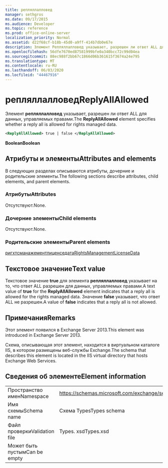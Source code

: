 ```yaml
---
title: репляллалловед
manager: sethgros
ms.date: 09/17/2015
ms.audience: Developer
ms.topic: reference
ms.prod: office-online-server
localization_priority: Normal
ms.assetid: d22f68cf-b18b-45d0-a9ff-414b7db0e67e
description: Элемент Репляллалловед указывает, разрешен ли ответ ALL для данных, управляемых правами.
ms.openlocfilehash: 56dfe7670ed87581999bfe0a340bcc72c99d04ea
ms.sourcegitcommit: 88ec988f2bb67c1866d06b361615f3674a24e795
ms.translationtype: MT
ms.contentlocale: ru-RU
ms.lasthandoff: 06/03/2020
ms.locfileid: "44467916"
---
```

# <a name="replyallallowed"></a><span data-ttu-id="847e5-103">репляллалловед</span><span class="sxs-lookup"><span data-stu-id="847e5-103">ReplyAllAllowed</span></span>

<span data-ttu-id="847e5-104">Элемент **репляллалловед** указывает, разрешен ли ответ ALL для данных, управляемых правами.</span><span class="sxs-lookup"><span data-stu-id="847e5-104">The **ReplyAllAllowed** element specifies whether a reply all is allowed for rights managed data.</span></span> 
  
```XML
<ReplyAllAllowed> true | false </ReplyAllAllowed>
```

 <span data-ttu-id="847e5-105">**Boolean**</span><span class="sxs-lookup"><span data-stu-id="847e5-105">**Boolean**</span></span>
## <a name="attributes-and-elements"></a><span data-ttu-id="847e5-106">Атрибуты и элементы</span><span class="sxs-lookup"><span data-stu-id="847e5-106">Attributes and elements</span></span>

<span data-ttu-id="847e5-107">В следующих разделах описываются атрибуты, дочерние и родительские элементы.</span><span class="sxs-lookup"><span data-stu-id="847e5-107">The following sections describe attributes, child elements, and parent elements.</span></span>
  
### <a name="attributes"></a><span data-ttu-id="847e5-108">Атрибуты</span><span class="sxs-lookup"><span data-stu-id="847e5-108">Attributes</span></span>

<span data-ttu-id="847e5-109">Отсутствуют.</span><span class="sxs-lookup"><span data-stu-id="847e5-109">None.</span></span>
  
### <a name="child-elements"></a><span data-ttu-id="847e5-110">Дочерние элементы</span><span class="sxs-lookup"><span data-stu-id="847e5-110">Child elements</span></span>

<span data-ttu-id="847e5-111">Отсутствуют.</span><span class="sxs-lookup"><span data-stu-id="847e5-111">None.</span></span>
  
### <a name="parent-elements"></a><span data-ttu-id="847e5-112">Родительские элементы</span><span class="sxs-lookup"><span data-stu-id="847e5-112">Parent elements</span></span>

[<span data-ttu-id="847e5-113">ригхтсманажементлиценседата</span><span class="sxs-lookup"><span data-stu-id="847e5-113">RightsManagementLicenseData</span></span>](rightsmanagementlicensedata.md)
  
## <a name="text-value"></a><span data-ttu-id="847e5-114">Текстовое значение</span><span class="sxs-lookup"><span data-stu-id="847e5-114">Text value</span></span>

<span data-ttu-id="847e5-115">Текстовое значение **true** для элемента **репляллалловед** указывает на то, что ответ ALL разрешен для данных, управляемых правами.</span><span class="sxs-lookup"><span data-stu-id="847e5-115">A text value of **true** for the **ReplyAllAllowed** element indicates that a reply all is allowed for the rights managed data.</span></span> <span data-ttu-id="847e5-116">Значение **false** указывает, что ответ ALL не разрешен.</span><span class="sxs-lookup"><span data-stu-id="847e5-116">A value of **false** indicates that a reply all is not allowed.</span></span> 
  
## <a name="remarks"></a><span data-ttu-id="847e5-117">Примечания</span><span class="sxs-lookup"><span data-stu-id="847e5-117">Remarks</span></span>

<span data-ttu-id="847e5-118">Этот элемент появился в Exchange Server 2013.</span><span class="sxs-lookup"><span data-stu-id="847e5-118">This element was introduced in Exchange Server 2013.</span></span>
  
<span data-ttu-id="847e5-119">Схема, описывающая этот элемент, находится в виртуальном каталоге IIS, в котором размещены веб-службы Exchange.</span><span class="sxs-lookup"><span data-stu-id="847e5-119">The schema that describes this element is located in the IIS virtual directory that hosts Exchange Web Services.</span></span>
  
## <a name="element-information"></a><span data-ttu-id="847e5-120">Сведения об элементе</span><span class="sxs-lookup"><span data-stu-id="847e5-120">Element information</span></span>

|||
|:-----|:-----|
|<span data-ttu-id="847e5-121">Пространство имен</span><span class="sxs-lookup"><span data-stu-id="847e5-121">Namespace</span></span>  <br/> |https://schemas.microsoft.com/exchange/services/2006/types  <br/> |
|<span data-ttu-id="847e5-122">Имя схемы</span><span class="sxs-lookup"><span data-stu-id="847e5-122">Schema name</span></span>  <br/> |<span data-ttu-id="847e5-123">Схема Types</span><span class="sxs-lookup"><span data-stu-id="847e5-123">Types schema</span></span>  <br/> |
|<span data-ttu-id="847e5-124">Файл проверки</span><span class="sxs-lookup"><span data-stu-id="847e5-124">Validation file</span></span>  <br/> |<span data-ttu-id="847e5-125">Types. xsd</span><span class="sxs-lookup"><span data-stu-id="847e5-125">Types.xsd</span></span>  <br/> |
|<span data-ttu-id="847e5-126">Может быть пустым</span><span class="sxs-lookup"><span data-stu-id="847e5-126">Can be empty</span></span>  <br/> ||
   

